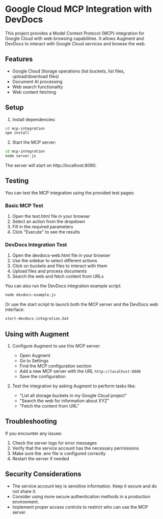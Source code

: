 # Google Cloud MCP Integration with DevDocs

This project provides a Model Context Protocol (MCP) integration for Google Cloud with web browsing capabilities. It allows Augment and DevDocs to interact with Google Cloud services and browse the web.

## Features

- Google Cloud Storage operations (list buckets, list files, upload/download files)
- Document AI processing
- Web search functionality
- Web content fetching

## Setup

1. Install dependencies:

```bash
cd mcp-integration
npm install
```

2. Start the MCP server:

```bash
cd mcp-integration
node server.js
```

The server will start on http://localhost:8080.

## Testing

You can test the MCP integration using the provided test pages:

### Basic MCP Test

1. Open the test.html file in your browser
2. Select an action from the dropdown
3. Fill in the required parameters
4. Click "Execute" to see the results

### DevDocs Integration Test

1. Open the devdocs-web.html file in your browser
2. Use the sidebar to select different actions
3. Click on buckets and files to interact with them
4. Upload files and process documents
5. Search the web and fetch content from URLs

You can also run the DevDocs integration example script:

```bash
node devdocs-example.js
```

Or use the start script to launch both the MCP server and the DevDocs web interface:

```bash
start-devdocs-integration.bat
```

## Using with Augment

1. Configure Augment to use this MCP server:
   - Open Augment
   - Go to Settings
   - Find the MCP configuration section
   - Add a new MCP server with the URL `http://localhost:8080`
   - Save the configuration

2. Test the integration by asking Augment to perform tasks like:
   - "List all storage buckets in my Google Cloud project"
   - "Search the web for information about XYZ"
   - "Fetch the content from URL"

## Troubleshooting

If you encounter any issues:

1. Check the server logs for error messages
2. Verify that the service account has the necessary permissions
3. Make sure the .env file is configured correctly
4. Restart the server if needed

## Security Considerations

- The service account key is sensitive information. Keep it secure and do not share it.
- Consider using more secure authentication methods in a production environment.
- Implement proper access controls to restrict who can use the MCP server.
